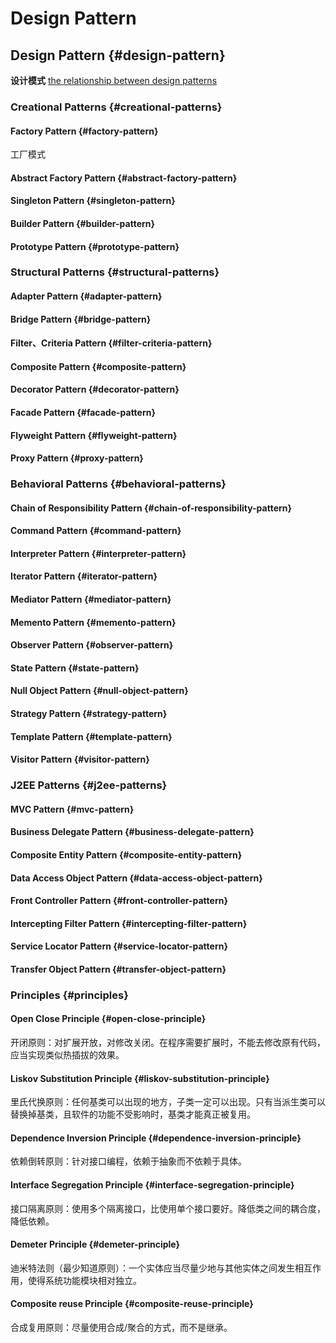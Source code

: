 # Design Pattern


## Design Pattern {#design-pattern}

**设计模式**
[the relationship between design patterns](https:www.runoob.com/wp-content/uploads/2014/08/the-relationship-between-design-patterns.jpg)


### Creational Patterns {#creational-patterns}


#### Factory Pattern {#factory-pattern}

工厂模式


#### Abstract Factory Pattern {#abstract-factory-pattern}


#### Singleton Pattern {#singleton-pattern}


#### Builder Pattern {#builder-pattern}


#### Prototype Pattern {#prototype-pattern}


### Structural Patterns {#structural-patterns}


#### Adapter Pattern {#adapter-pattern}


#### Bridge Pattern {#bridge-pattern}


#### Filter、Criteria Pattern {#filter-criteria-pattern}


#### Composite Pattern {#composite-pattern}


#### Decorator Pattern {#decorator-pattern}


#### Facade Pattern {#facade-pattern}


#### Flyweight Pattern {#flyweight-pattern}


#### Proxy Pattern {#proxy-pattern}


### Behavioral Patterns {#behavioral-patterns}


#### Chain of Responsibility Pattern {#chain-of-responsibility-pattern}


#### Command Pattern {#command-pattern}


#### Interpreter Pattern {#interpreter-pattern}


#### Iterator Pattern {#iterator-pattern}


#### Mediator Pattern {#mediator-pattern}


#### Memento Pattern {#memento-pattern}


#### Observer Pattern {#observer-pattern}


#### State Pattern {#state-pattern}


#### Null Object Pattern {#null-object-pattern}


#### Strategy Pattern {#strategy-pattern}


#### Template Pattern {#template-pattern}


#### Visitor Pattern {#visitor-pattern}


### J2EE Patterns {#j2ee-patterns}


#### MVC Pattern {#mvc-pattern}


#### Business Delegate Pattern {#business-delegate-pattern}


#### Composite Entity Pattern {#composite-entity-pattern}


#### Data Access Object Pattern {#data-access-object-pattern}


#### Front Controller Pattern {#front-controller-pattern}


#### Intercepting Filter Pattern {#intercepting-filter-pattern}


#### Service Locator Pattern {#service-locator-pattern}


#### Transfer Object Pattern {#transfer-object-pattern}


### Principles {#principles}


#### Open Close Principle {#open-close-principle}

开闭原则：对扩展开放，对修改关闭。在程序需要扩展时，不能去修改原有代码，应当实现类似热插拔的效果。


#### Liskov Substitution Principle {#liskov-substitution-principle}

里氏代换原则：任何基类可以出现的地方，子类一定可以出现。只有当派生类可以替换掉基类，且软件的功能不受影响时，基类才能真正被复用。


#### Dependence Inversion Principle {#dependence-inversion-principle}

依赖倒转原则：针对接口编程，依赖于抽象而不依赖于具体。


#### Interface Segregation Principle {#interface-segregation-principle}

接口隔离原则：使用多个隔离接口，比使用单个接口要好。降低类之间的耦合度，降低依赖。


#### Demeter Principle {#demeter-principle}

迪米特法则（最少知道原则）：一个实体应当尽量少地与其他实体之间发生相互作用，使得系统功能模块相对独立。


#### Composite reuse Principle {#composite-reuse-principle}

合成复用原则：尽量使用合成/聚合的方式，而不是继承。

